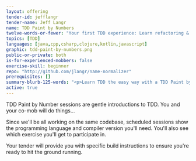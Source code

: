 ```yaml
---
layout: offering
tender-id: jefflangr
tender-name: Jeff Langr
name: TDD Paint by Numbers
twelve-words-or-fewer: "Your first TDD experience: Learn refactoring & the Red-Green-Refactor Cycle."
topics: [TDD]
languages: [java,cpp,csharp,clojure,kotlin,javascript]
graphic: tdd-paint-by-numbers.png
public-or-private: both
is-for-experienced-mobbers: false
exercise-skill: beginner
repo: "http://github.com/jlangr/name-normalizer"
prerequisites: []
summary-blurb-125-words: "<p>Learn TDD the easy way with a TDD Paint by Numbers session, where the tests are already written for you--you fill in the code and keep it in the confines of the tests. Sessions are continually available in numerous programming languages, and I'll be keeping the katas fresh.</p>"
active: true
---
```

TDD Paint by Number sessions are gentle introductions to TDD. You and your co-mob will do things...

Since we'll be all working on the same codebase, scheduled sessions show
the programming language and compiler version you'll need. You'll also see which
exercise you'll get to participate in.

Your tender will provide you with specific build instructions to ensure you're ready to 
hit the ground running.
